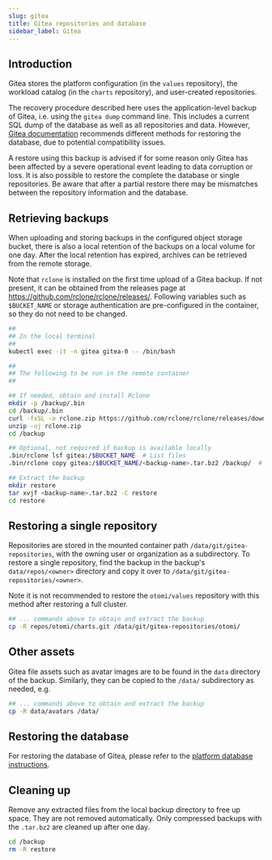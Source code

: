 ```yaml
---
slug: gitea
title: Gitea repositories and database
sidebar_label: Gitea
---
```

## Introduction

Gitea stores the platform configuration (in the `values` repository), the workload catalog (in the `charts` repository), and user-created repositories.

The recovery procedure described here uses the application-level backup of Gitea, i.e. using the `gitea dump` command line. This includes a current SQL dump of the database as well as all repositories and data. However, [Gitea documentation](https://docs.gitea.com/administration/backup-and-restore) recommends different methods for restoring the database, due to potential compatibility issues.

A restore using this backup is advised if for some reason only Gitea has been affected by a severe operational event leading to data corruption or loss. It is also possible to restore the complete the database or single repositories. Be aware that after a partial restore there may be mismatches between the repository information and the database.

## Retrieving backups

When uploading and storing backups in the configured object storage bucket, there is also a local retention of the backups on a local volume for one day. After the local retention has expired, archives can be retrieved from the remote storage.

Note that `rclone` is installed on the first time upload of a Gitea backup. If not present, it can be obtained from the releases page at https://github.com/rclone/rclone/releases/. Following variables such as `$BUCKET_NAME` or storage authentication are pre-configured in the container, so they do not need to be changed.

```sh
##
## In the local terminal
##
kubectl exec -it -n gitea gitea-0 -- /bin/bash

##
## The following to be run in the remote container
##

## If needed, obtain and install Rclone
mkdir -p /backup/.bin
cd /backup/.bin
curl -fsSL -o rclone.zip https://github.com/rclone/rclone/releases/download/v1.69.0/rclone-v1.69.0-linux-amd64.zip
unzip -oj rclone.zip
cd /backup

## Optional, not required if backup is available locally
.bin/rclone lsf gitea:/$BUCKET_NAME  # List files
.bin/rclone copy gitea:/$BUCKET_NAME/<backup-name>.tar.bz2 /backup/  # Retrieve file from remote

## Extract the backup
mkdir restore
tar xvjf <backup-name>.tar.bz2 -C restore
cd restore
```

## Restoring a single repository

Repositories are stored in the mounted container path `/data/git/gitea-repositories`, with the owning user or organization as a subdirectory. To restore a single repository, find the backup in the backup's `data/repos/<owner>` directory and copy it over to `/data/git/gitea-repositories/<owner>`.

Note it is not recommended to restore the `otomi/values` repository with this method after restoring a full cluster.

```sh
## ... commands above to obtain and extract the backup
cp -R repos/otomi/charts.git /data/git/gitea-repositories/otomi/
```

## Other assets

Gitea file assets such as avatar images are to be found in the `data` directory of the backup. Similarly, they can be copied to the `/data/` subdirectory as needed, e.g.

```sh
## ... commands above to obtain and extract the backup
cp -R data/avatars /data/
```

## Restoring the database

For restoring the database of Gitea, please refer to the [platform database instructions](platform-databases.md).

## Cleaning up

Remove any extracted files from the local backup directory to free up space. They are not removed automatically. Only compressed backups with the `.tar.bz2` are cleaned up after one day.

```sh
cd /backup
rm -R restore
```
